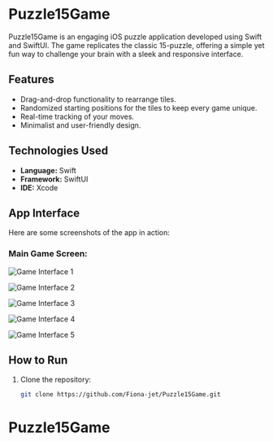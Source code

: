 # Puzzle15Game

Puzzle15Game is an engaging iOS puzzle application developed using Swift and SwiftUI. The game replicates the classic 15-puzzle, offering a simple yet fun way to challenge your brain with a sleek and responsive interface.

## Features
- Drag-and-drop functionality to rearrange tiles.
- Randomized starting positions for the tiles to keep every game unique.
- Real-time tracking of your moves.
- Minimalist and user-friendly design.

## Technologies Used
- **Language:** Swift
- **Framework:** SwiftUI
- **IDE:** Xcode

## App Interface
Here are some screenshots of the app in action:
### Main Game Screen:

![Game Interface 1](https://raw.githubusercontent.com/Fiona-jet/Puzzle15Game/main/images/Screenshot_2024-11-17_231911.png
)

![Game Interface 2](images/Screenshot_2024-11-17_231921.png)

![Game Interface 3](images/Screenshot_2024-11-17_231930.png)

![Game Interface 4](images/Screenshot_2024-11-17_231939.png)

![Game Interface 5](images/Screenshot_2024-11-17_231948.png)


## How to Run
1. Clone the repository:
   ```bash
   git clone https://github.com/Fiona-jet/Puzzle15Game.git
# Puzzle15Game